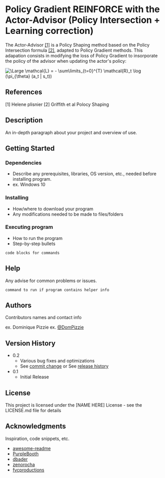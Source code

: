 # Policy Gradient REINFORCE with the Actor-Advisor (Policy Intersection + Learning correction)

The Actor-Advisor [[1]](#1) is a Policy Shaping method based on the Policy Intersection formula [[2]](#2), adapted to Policy Gradient methods. This adapation consists in modifying the loss of Policy Gradient to insorporate the policy of the advisor when updating the actor's policy:

<img src="https://latex.codecogs.com/svg.latex?\Large&space; \mathcal{L} = - \sum\limits_{t=0}^{T} \mathcal{R}_t \log (\pi_{\theta} (a_t | s_t))" title="\Large \mathcal{L} = - \sum\limits_{t=0}^{T} \mathcal{R}_t \log (\pi_{\theta} (a_t | s_t))" />




## References
<a id="1">[1]</a>
Helene plisnier
<a id="2">[2]</a>
Griffith et al Polocy Shaping

## Description

An in-depth paragraph about your project and overview of use.

## Getting Started

### Dependencies

* Describe any prerequisites, libraries, OS version, etc., needed before installing program.
* ex. Windows 10

### Installing

* How/where to download your program
* Any modifications needed to be made to files/folders

### Executing program

* How to run the program
* Step-by-step bullets
```
code blocks for commands
```

## Help

Any advise for common problems or issues.
```
command to run if program contains helper info
```

## Authors

Contributors names and contact info

ex. Dominique Pizzie
ex. [@DomPizzie](https://twitter.com/dompizzie)

## Version History

* 0.2
    * Various bug fixes and optimizations
    * See [commit change]() or See [release history]()
* 0.1
    * Initial Release

## License

This project is licensed under the [NAME HERE] License - see the LICENSE.md file for details

## Acknowledgments

Inspiration, code snippets, etc.
* [awesome-readme](https://github.com/matiassingers/awesome-readme)
* [PurpleBooth](https://gist.github.com/PurpleBooth/109311bb0361f32d87a2)
* [dbader](https://github.com/dbader/readme-template)
* [zenorocha](https://gist.github.com/zenorocha/4526327)
* [fvcproductions](https://gist.github.com/fvcproductions/1bfc2d4aecb01a834b46)
